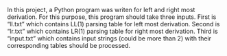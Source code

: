 In this project, a Python program was writen for left and right most derivation. For this purpose, this program should take three inputs. First is “ll.txt” which contains LL(1) parsing table for left most derivation. Second is “lr.txt” which contains LR(1) parsing table for right most derivation. Third is “input.txt” which contains input strings (could be more than 2) with their corresponding tables should be processed.
